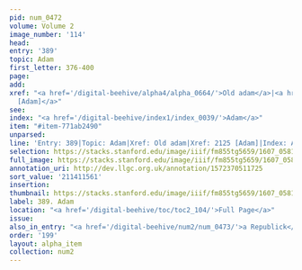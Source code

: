 ```yaml
---
pid: num_0472
volume: Volume 2
image_number: '114'
head:
entry: '389'
topic: Adam
first_letter: 376-400
page:
add:
xref: "<a href='/digital-beehive/alpha4/alpha_0664/'>Old adam</a>|<a href='/digital-beehive/num9/num_3064/'>2125
  [Adam]</a>"
see:
index: "<a href='/digital-beehive/index1/index_0039/'>Adam</a>"
item: "#item-771ab2490"
unparsed:
line: 'Entry: 389|Topic: Adam|Xref: Old adam|Xref: 2125 [Adam]|Index: Adam|#item-771ab2490'
selection: https://stacks.stanford.edu/image/iiif/fm855tg5659/1607_0581/894,1561,2916,581/full/0/default.jpg
full_image: https://stacks.stanford.edu/image/iiif/fm855tg5659/1607_0581/full/full/0/default.jpg
annotation_uri: http://dev.llgc.org.uk/annotation/1572370511725
sort_value: '211411561'
insertion:
thumbnail: https://stacks.stanford.edu/image/iiif/fm855tg5659/1607_0581/894,1561,600,180/250,/0/default.jpg
label: 389. Adam
location: "<a href='/digital-beehive/toc/toc2_104/'>Full Page</a>"
issue:
also_in_entry: "<a href='/digital-beehive/num2/num_0473/'>a Republick</a>"
order: '199'
layout: alpha_item
collection: num2
---
```

